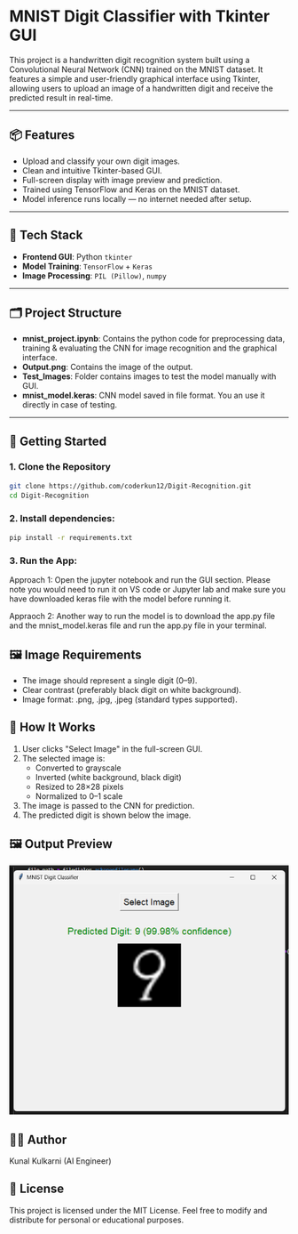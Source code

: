 # MNIST Digit Classifier with Tkinter GUI

This project is a handwritten digit recognition system built using a Convolutional Neural Network (CNN) trained on the MNIST dataset. It features a simple and user-friendly graphical interface using Tkinter, allowing users to upload an image of a handwritten digit and receive the predicted result in real-time.

---

## 📦 Features

- Upload and classify your own digit images.
- Clean and intuitive Tkinter-based GUI.
- Full-screen display with image preview and prediction.
- Trained using TensorFlow and Keras on the MNIST dataset.
- Model inference runs locally — no internet needed after setup.

---

## 🧠 Tech Stack

- **Frontend GUI**: Python `tkinter`
- **Model Training**: `TensorFlow` + `Keras`
- **Image Processing**: `PIL (Pillow)`, `numpy`

---

## 🗂️ Project Structure
- **mnist_project.ipynb**: Contains the python code for preprocessing data, training & evaluating the CNN for image recognition and the graphical interface.
- **Output.png**: Contains the image of the output.
- **Test_Images**: Folder contains images to test the model manually with GUI.
- **mnist_model.keras**: CNN model saved in file format. You an use it directly in case of testing.

---

## 🚀 Getting Started

### 1. Clone the Repository

```bash
git clone https://github.com/coderkun12/Digit-Recognition.git
cd Digit-Recognition
```

### 2. Install dependencies:
```bash
pip install -r requirements.txt
```
### 3. Run the App:
Approach 1: Open the jupyter notebook and run the GUI section. Please note you would need to run it on VS code or Jupyter lab and make sure you have downloaded keras file with the model before running it.

Appraoch 2: Another way to run the model is to download the app.py file and the mnist_model.keras file and run the app.py file in your terminal.

## 🖼️ Image Requirements
- The image should represent a single digit (0–9).
- Clear contrast (preferably black digit on white background).
- Image format: .png, .jpg, .jpeg (standard types supported).

## 🧪 How It Works
1. User clicks "Select Image" in the full-screen GUI.
2. The selected image is:
   - Converted to grayscale
   - Inverted (white background, black digit)
   - Resized to 28×28 pixels
   - Normalized to 0–1 scale
3. The image is passed to the CNN for prediction.
4. The predicted digit is shown below the image.

## 🖼️ Output Preview

![Output Example](Output.png)


## 🧑‍💻 Author
Kunal Kulkarni (AI Engineer)

## 📄 License
This project is licensed under the MIT License.
Feel free to modify and distribute for personal or educational purposes.
